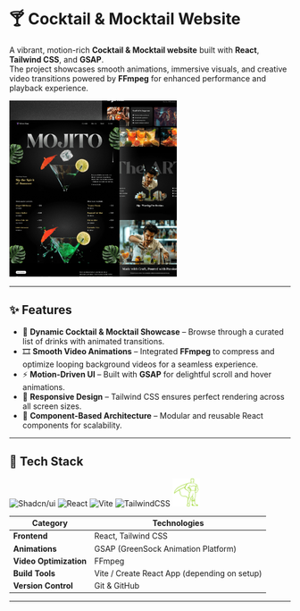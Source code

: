 # 🍸 Cocktail & Mocktail Website

A vibrant, motion-rich **Cocktail & Mocktail website** built with **React**, **Tailwind CSS**, and **GSAP**.  
The project showcases smooth animations, immersive visuals, and creative video transitions powered by **FFmpeg** for enhanced performance and playback experience.

<div>
    <img src='https://github.com/Vaishali785/gsap-project/blob/main/public/readme/thumbnail.png' width='300px'>
</div>

---

## ✨ Features

- 🥂 **Dynamic Cocktail & Mocktail Showcase** – Browse through a curated list of drinks with animated transitions.
- 🎞️ **Smooth Video Animations** – Integrated **FFmpeg** to compress and optimize looping background videos for a seamless experience.
- ⚡ **Motion-Driven UI** – Built with **GSAP** for delightful scroll and hover animations.
- 🎨 **Responsive Design** – Tailwind CSS ensures perfect rendering across all screen sizes.
- 🧩 **Component-Based Architecture** – Modular and reusable React components for scalability.

---

## 🧠 Tech Stack

<p align="left">
    <img src="https://raw.githubusercontent.com/danielcranney/readme-generator/main/public/icons/skills/shadcnui.svg" alt="Shadcn/ui" title="Shadcn/ui" width="36" height="36" />
    <img src="https://raw.githubusercontent.com/danielcranney/readme-generator/main/public/icons/skills/react-colored.svg" alt="React" title="React" width="36" height="36" />
    <img src="https://raw.githubusercontent.com/danielcranney/readme-generator/main/public/icons/skills/vite-colored.svg" alt="Vite" title="Vite" width="36" height="36" />
    <img src="https://raw.githubusercontent.com/danielcranney/readme-generator/main/public/icons/skills/tailwindcss-colored.svg" alt="TailwindCSS" title="TailwindCSS" width="36" height="36" />
    <img src='/public/readme/greensock-color.svg' width='50' height='50'>
</p>

| Category               | Technologies                                 |
| ---------------------- | -------------------------------------------- |
| **Frontend**           | React, Tailwind CSS                          |
| **Animations**         | GSAP (GreenSock Animation Platform)          |
| **Video Optimization** | FFmpeg                                       |
| **Build Tools**        | Vite / Create React App (depending on setup) |
| **Version Control**    | Git & GitHub                                 |

---

<!-- / for gsap
npm install gsap
npm install @gsap/react react-responsive

/ other dependancies
tailwind

/ to create a smooth scrolling video
ffmpeg -i input.mp4 -vf scale=960:-1 -movflags faststart -vcodec libx264 -crf 20 -g 1 -pix_fmt yuv420p output.mp4 -->
